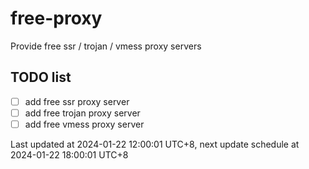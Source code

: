 
# free-proxy
Provide free ssr / trojan / vmess proxy servers


## TODO list
- [ ] add free ssr proxy server
- [ ] add free trojan proxy server
- [ ] add free vmess proxy server

Last updated at 2024-01-22 12:00:01 UTC+8, next update schedule at 2024-01-22 18:00:01 UTC+8


